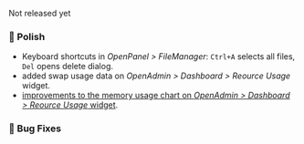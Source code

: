 Not released yet

### 💅 Polish
- Keyboard shortcuts in *OpenPanel > FileManager*: `Ctrl+A` selects all files, `Del` opens delete dialog.
- added swap usage data on *OpenAdmin > Dashboard > Reource Usage* widget.
- [improvements to the memory usage chart on *OpenAdmin > Dashboard > Reource Usage* widget](https://i.postimg.cc/nZnxLQxF/2025-06-11-11-44.png).

### 🐛 Bug Fixes
